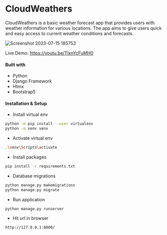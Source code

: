 # CloudWeathers
CloudWeathers is a basic weather forecast app that provides users with weather information for various locations. The app aims to give users quick and easy access to current weather conditions and forecasts.

![Screenshot 2023-07-15 185753](https://github.com/sumitgirwal/CloudWeathers/assets/64283478/0d940e89-6eea-4b7f-8bf9-341b9bf8bdd8)

Live Demo: https://youtu.be/TlxnYcFuMH0


#### Built with
- Python 
- Django Framework
- Htmx
- Bootstrap5

#### Installation & Setup
- Install virtual env
```bash
python -m pip install --user virtualenv
python -m venv venv
```
- Activate virtual env
```bash
.\venv\Scripts\activate
```
- Install packages
```bash
pip install -r requirements.txt
```

- Database migrations
```bash
python manage.py makemigrations
python manage.py migrate
```

- Run application
```bash
python manage.py runserver
```
- Hit url in browser 
```bash
http://127.0.0.1:8000/
```
